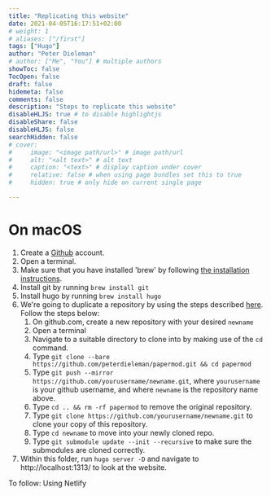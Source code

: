 ```yaml
---
title: "Replicating this website"
date: 2021-04-05T16:17:51+02:00
# weight: 1
# aliases: ["/first"]
tags: ["Hugo"]
author: "Peter Dieleman"
# author: ["Me", "You"] # multiple authors
showToc: false
TocOpen: false
draft: false
hidemeta: false
comments: false
description: "Steps to replicate this website"
disableHLJS: true # to disable highlightjs
disableShare: false
disableHLJS: false
searchHidden: false
# cover:
#     image: "<image path/url>" # image path/url
#     alt: "<alt text>" # alt text
#     caption: "<text>" # display caption under cover
#     relative: false # when using page bundles set this to true
#     hidden: true # only hide on current single page

---
```


# On macOS

1. Create a [Github](http://github.com/) account.
2. Open a terminal.
3. Make sure that you have installed 'brew' by 
   following [the installation instructions](https://brew.sh/).
4. Install git by running `brew install git`
5. Install hugo by running `brew install hugo`
6. We're going to duplicate a repository by using the steps described
   [here](https://docs.github.com/en/github/creating-cloning-and-archiving-repositories/duplicating-a-repository).
   Follow the steps below:
   1. On github.com, create a new repository with your desired `newname`
   2. Open a terminal
   3. Navigate to a suitable directory to clone into by making use of the `cd` command.
   4. Type `git clone --bare https://github.com/peterdieleman/papermod.git && cd papermod`
   5. Type `git push --mirror https://github.com/yourusername/newname.git`,
      where `yourusername` is your github username,
      and where `newname` is the repository name above.
   6. Type `cd .. && rm -rf papermod` to remove the original repository.
   7. Type 
      `git clone https://github.com/yourusername/newname.git`
      to clone your copy of this repository.
   8. Type `cd newname` to move into your newly cloned repo.
   9. Type `git submodule update --init --recursive`
      to make sure the submodules are cloned correctly.
7. Within this folder, run `hugo server -D` and navigate to
   http://localhost:1313/
   to look at the website.

To follow: Using Netlify